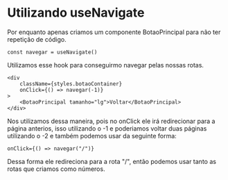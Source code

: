 # Utilizando useNavigate

Por enquanto apenas criamos um componente BotaoPrincipal para não ter repetição de código.

    const navegar = useNavigate()

Utilizamos esse hook para conseguirmo navegar pelas nossas rotas.

    <div
        className={styles.botaoContainer}
        onClick={() => navegar(-1)}
    >
        <BotaoPrincipal tamanho="lg">Voltar</BotaoPrincipal>
    </div>

Nos utilizamos dessa maneira, pois no onClick ele irá redirecionar para a página anterios, isso utilizando o -1 e poderiamos voltar duas páginas utilizando o -2 e também podemos usar da seguinte forma:

    onClick={() => navegar("/")}

Dessa forma ele redireciona para a rota "/", então podemos usar tanto as rotas que criamos como números.
